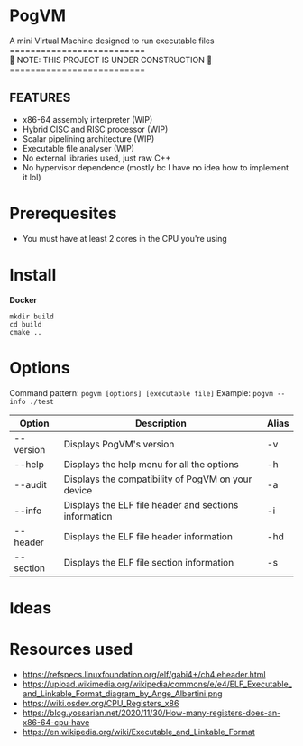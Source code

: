 <p align="center">
<h1>PogVM</h1>
A mini Virtual Machine designed to run executable files

<br>
         ========================== <br>
🚧 NOTE: THIS PROJECT IS UNDER CONSTRUCTION 🚧 <br>
         ========================== <br>
</p>


<!-- NOTE: Add demo of the VM here -->

## FEATURES
- x86-64 assembly interpreter     (WIP)
- Hybrid CISC and RISC processor  (WIP)
- Scalar pipelining architecture  (WIP)
- Executable file analyser        (WIP)
- No external libraries used, just raw C++
- No hypervisor dependence (mostly bc I have no idea how to implement it lol)

# Prerequesites
- You must have at least 2 cores in the CPU you're using

# Install
  **Docker**
  ```
  mkdir build
  cd build
  cmake ..
  ```

# Options
  Command pattern: `pogvm [options] [executable file]`
  Example: `pogvm --info ./test`

  | Option | Description | Alias |
  |---|---|---|
  | --version | Displays PogVM's version | -v |
  | --help | Displays the help menu for all the options | -h |
  | --audit | Displays the compatibility of PogVM on your device | -a |
  | --info | Displays the ELF file header and sections information | -i |
  | --header | Displays the ELF file header information | -hd |
  | --section | Displays the ELF file section information | -s |


# Ideas


# Resources used
- https://refspecs.linuxfoundation.org/elf/gabi4+/ch4.eheader.html
- https://upload.wikimedia.org/wikipedia/commons/e/e4/ELF_Executable_and_Linkable_Format_diagram_by_Ange_Albertini.png
- https://wiki.osdev.org/CPU_Registers_x86
- https://blog.yossarian.net/2020/11/30/How-many-registers-does-an-x86-64-cpu-have
- https://en.wikipedia.org/wiki/Executable_and_Linkable_Format